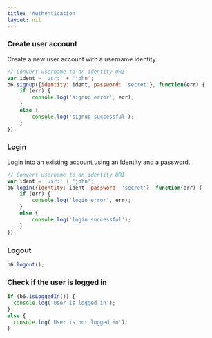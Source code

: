 ```yaml
---
title: 'Authentication'
layout: nil
---
```


### Create user account

Create a new user account with a username identity.

```js
// Convert username to an identity URI
var ident = 'usr:' + 'john';
b6.signup({identity: ident, password: 'secret'}, function(err) {
    if (err) {
        console.log('signup error', err);
    }
    else {
        console.log('signup successful');
    }
});
```

### Login

Login into an existing account using an Identity and a password.

```js
// Convert username to an identity URI
var ident = 'usr:' + 'john';
b6.login({identity: ident, password: 'secret'}, function(err) {
    if (err) {
        console.log('login error', err);
    }
    else {
        console.log('login successful');
    }
});
```

### Logout

```js
b6.logout();
```

### Check if the user is logged in

```js
if (b6.isLoggedIn()) {
  console.log('User is logged in');
}
else {
  console.log('User is not logged in');
}
```
